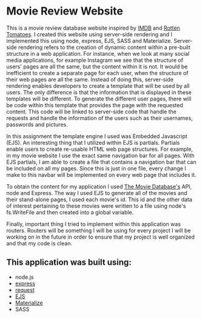 # Movie Review Website

This is a movie review database website inspired by [IMDB](http://www.imdb.com/) and [Rotten Tomatoes](https://www.rottentomatoes.com/). I created this website using server-side rendering and I implemented this using node, express, EJS, SASS and Materialize.
Server-side rendering refers to the creation of dynamic content within a pre-built structure in a web application. For instance, when we look at many social media applications, for example
Instagram we see that the structure of users' pages are all the same, but the content within it is not. It would be inefficient to create a separate page for each user, when the structure of their web pages are all the same. Instead of doing this, server-side rendering enables 
developers to create a template that will be used by all users. The only difference is that the information that is displayed in these templates will be different.
To generate the different user pages, there will be code within this template that provides the page with the requested content. 
This code will be linked to server-side code that handle the requests and handle the information of the users such as their usernames, passwords and pictures. 

In this assignment the template engine I used was Embedded Javascript (EJS). An interesting thing that I utilized within EJS is partials. Partials enable users to create 
re-usable HTML web page structures. For example, in my movie website I use the exact same navigation bar for all pages. With EJS partials, I am able to create a file that contains a navigation bar
that can be included on all my pages. Since this is just in one file, every change I make to this navbar will be implemented on every web page that includes it. 

To obtain the content for my application I used [The Movie Database's](https://www.themoviedb.org/?language=en) API, node and Express. 
The way I used EJS to generate all of the movies and their stand-alone pages, I used each movie's id. This id and the other data of interest pertaining to these movies were 
written to a file using node's fs.WriteFile and then created into a global variable. 

Finally, important thing I tried to implement within this application was routers. Routers will be something I will be using for every project I will be working on
in the future in order to ensure that my project is well organized and that my code is clean. 

## This application was built using:
* node.js
* [express](https://www.npmjs.com/package/express)
* [request](https://www.npmjs.com/package/request)
* [EJS](https://www.npmjs.com/package/ejs)
* [Materialize](http://materializecss.com/)
* SASS
